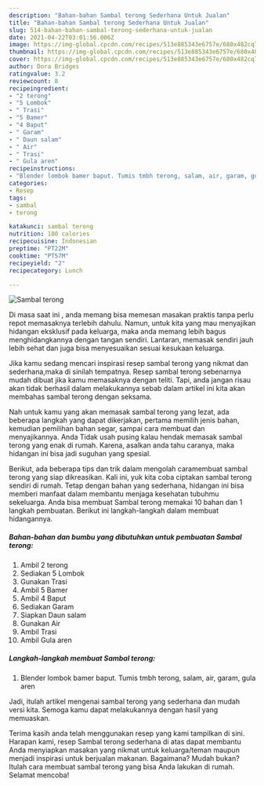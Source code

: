 ```yaml
---
description: "Bahan-bahan Sambal terong Sederhana Untuk Jualan"
title: "Bahan-bahan Sambal terong Sederhana Untuk Jualan"
slug: 514-bahan-bahan-sambal-terong-sederhana-untuk-jualan
date: 2021-04-22T03:01:56.006Z
image: https://img-global.cpcdn.com/recipes/513e885343e6757e/680x482cq70/sambal-terong-foto-resep-utama.jpg
thumbnail: https://img-global.cpcdn.com/recipes/513e885343e6757e/680x482cq70/sambal-terong-foto-resep-utama.jpg
cover: https://img-global.cpcdn.com/recipes/513e885343e6757e/680x482cq70/sambal-terong-foto-resep-utama.jpg
author: Dora Bridges
ratingvalue: 3.2
reviewcount: 8
recipeingredient:
- "2 terong"
- "5 Lombok"
- " Trasi"
- "5 Bamer"
- "4 Baput"
- " Garam"
- " Daun salam"
- " Air"
- " Trasi"
- " Gula aren"
recipeinstructions:
- "Blender lombok bamer baput. Tumis tmbh terong, salam, air, garam, gula aren"
categories:
- Resep
tags:
- sambal
- terong

katakunci: sambal terong 
nutrition: 180 calories
recipecuisine: Indonesian
preptime: "PT22M"
cooktime: "PT57M"
recipeyield: "2"
recipecategory: Lunch

---
```



![Sambal terong](https://img-global.cpcdn.com/recipes/513e885343e6757e/680x482cq70/sambal-terong-foto-resep-utama.jpg)

Di masa  saat ini , anda memang bisa memesan masakan praktis tanpa perlu repot memasaknya terlebih dahulu. Namun, untuk kita yang mau menyajikan hidangan eksklusif pada keluarga, maka anda memang lebih bagus menghidangkannya dengan tangan sendiri. Lantaran, memasak sendiri jauh lebih sehat dan juga bisa menyesuaikan sesuai kesukaan keluarga.

Jika kamu sedang mencari inspirasi resep sambal terong yang nikmat dan sederhana,maka di sinilah tempatnya. Resep sambal terong  sebenarnya mudah dibuat jika kamu memasaknya dengan teliti. Tapi, anda jangan risau akan tidak berhasil dalam melakukannya 
sebab dalam artikel ini kita akan membahas sambal terong dengan seksama.  



Nah untuk kamu yang akan memasak sambal terong yang lezat, ada beberapa langkah yang dapat dikerjakan, pertama memilih jenis bahan, kemudian pemilihan bahan segar, sampai cara membuat dan menyajikannya. Anda Tidak usah pusing kalau hendak memasak sambal terong yang enak di rumah. Karena, asalkan anda  tahu caranya, maka hidangan ini bisa jadi suguhan yang spesial.

Berikut, ada beberapa tips dan trik dalam mengolah caramembuat sambal terong yang siap dikreasikan. Kali ini, yuk kita coba ciptakan sambal terong sendiri di rumah. Tetap dengan bahan yang sederhana, hidangan ini bisa memberi manfaat dalam membantu menjaga kesehatan tubuhmu sekeluarga. Anda bisa membuat Sambal terong memakai 10 bahan dan 1 langkah pembuatan. Berikut ini langkah-langkah dalam membuat hidangannya.

<!--inarticleads1-->

##### Bahan-bahan dan bumbu yang dibutuhkan untuk pembuatan Sambal terong:

1. Ambil 2 terong
1. Sediakan 5 Lombok
1. Gunakan  Trasi
1. Ambil 5 Bamer
1. Ambil 4 Baput
1. Sediakan  Garam
1. Siapkan  Daun salam
1. Gunakan  Air
1. Ambil  Trasi
1. Ambil  Gula aren




<!--inarticleads2-->

##### Langkah-langkah membuat Sambal terong:

1. Blender lombok bamer baput. Tumis tmbh terong, salam, air, garam, gula aren




Jadi, itulah artikel mengenai  sambal terong  yang sederhana dan mudah versi kita. Semoga kamu dapat melakukannya dengan hasil yang memuaskan. 

Terima kasih anda telah menggunakan resep yang kami tampilkan di sini. Harapan kami, resep  Sambal terong sederhana di atas dapat membantu Anda menyiapkan masakan yang nikmat untuk keluarga/teman maupun menjadi inspirasi untuk berjualan makanan. Bagaimana? Mudah bukan? Itulah cara membuat sambal terong yang bisa Anda lakukan di rumah. Selamat mencoba!

